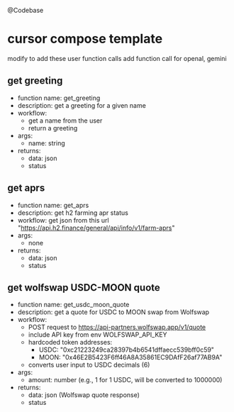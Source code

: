 @Codebase
# cursor compose template
modify to add these user function calls
add function call for openal, gemini

## get greeting
- function name: get_greeting
- description: get a greeting for a given name
- workflow: 
  - get a name from the user
  - return a greeting
- args:
  - name: string
- returns:
  - data: json
  - status
  
## get aprs
- function name: get_aprs
- description: get h2 farming apr status
- workflow: get json from this url "https://api.h2.finance/general/api/info/v1/farm-aprs"
- args:
  - none
- returns:
  - data: json
  - status


## get wolfswap USDC-MOON quote
- function name: get_usdc_moon_quote
- description: get a quote for USDC to MOON swap from Wolfswap
- workflow: 
  - POST request to https://api-partners.wolfswap.app/v1/quote
  - include API key from env WOLFSWAP_API_KEY
  - hardcoded token addresses:
    - USDC: "0xc21223249ca28397b4b6541dffaecc539bff0c59"
    - MOON: "0x46E2B5423F6ff46A8A35861EC9DAfF26af77AB9A"
  - converts user input to USDC decimals (6)
- args:
  - amount: number (e.g., 1 for 1 USDC, will be converted to 1000000)
- returns:
  - data: json (Wolfswap quote response)
  - status

